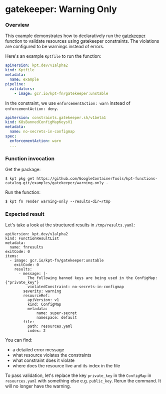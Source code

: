 # gatekeeper: Warning Only

### Overview

This example demonstrates how to declaratively run the [gatekeeper]
function to validate resources using gatekeeper constraints. The violations are
configured to be warnings instead of errors.

Here's an example `Kptfile` to run the function:

```yaml
apiVersion: kpt.dev/v1alpha2
kind: Kptfile
metadata:
  name: example
pipeline:
  validators:
    - image: gcr.io/kpt-fn/gatekeeper:unstable
```

In the constraint, we use `enforcementAction: warn` instead of
`enforcementAction: deny`.

```yaml
apiVersion: constraints.gatekeeper.sh/v1beta1
kind: K8sBannedConfigMapKeysV1
metadata:
  name: no-secrets-in-configmap
spec:
  enforcementAction: warn
  ...
```

### Function invocation

Get the package:

```shell
$ kpt pkg get https://github.com/GoogleContainerTools/kpt-functions-catalog.git/examples/gatekeeper/warning-only .
```

Run the function:

```shell
$ kpt fn render warning-only --results-dir=/tmp
```

### Expected result

Let's take a look at the structured results in `/tmp/results.yaml`:

```shell
apiVersion: kpt.dev/v1alpha2
kind: FunctionResultList
metadata:
  name: fnresults
exitCode: 0
items:
  - image: gcr.io/kpt-fn/gatekeeper:unstable
    exitCode: 0
    results:
      - message: |-
          The following banned keys are being used in the ConfigMap: {"private_key"}
          violatedConstraint: no-secrets-in-configmap
        severity: warning
        resourceRef:
          apiVersion: v1
          kind: ConfigMap
          metadata:
              name: super-secret
              namespace: default
        file:
          path: resources.yaml
          index: 2
```

You can find:
- a detailed error message
- what resource violates the constraints
- what constraint does it violate
- where does the resource live and its index in the file

To pass validation, let's replace the key `private_key` in the `ConfigMap` in
`resources.yaml` with something else e.g. `public_key`.
Rerun the command. It will no longer have the warning.

[gatekeeper]: https://catalog.kpt.dev/gatekeeper/v0.1/
